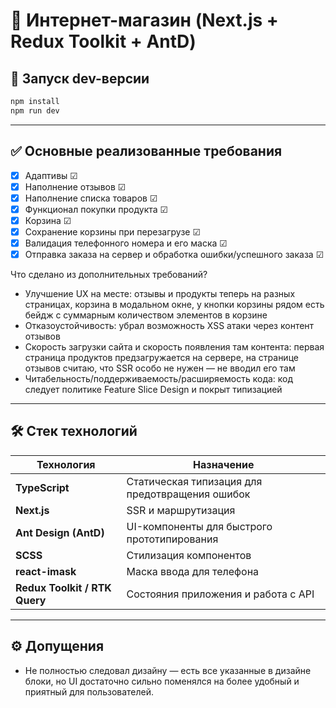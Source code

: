 # 🛒 Интернет-магазин (Next.js + Redux Toolkit + AntD)

## 🚀 Запуск dev-версии

```bash
npm install
npm run dev
```

---

## ✅ Основные реализованные требования

- [x] Адаптивы ☑
- [x] Наполнение отзывов ☑
- [x] Наполнение списка товаров ☑
- [x] Функционал покупки продукта ☑
- [x] Корзина ☑
- [x] Сохранение корзины при перезагрузе ☑
- [x] Валидация телефонного номера и его маска ☑
- [x] Отправка заказа на сервер и обработка ошибки/успешного заказа ☑

Что сделано из дополнительных требований?
- Улучшение UX на месте: отзывы и продукты теперь на разных страницах, корзина в модальном окне, у кнопки корзины рядом есть бейдж с суммарным количеством элементов в корзине
- Отказоустойчивость: убрал возможность XSS атаки через контент отзывов
- Скорость загрузки сайта и скорость появления там контента: первая страница продуктов предзагружается на сервере, на странице отзывов считаю, что SSR особо не нужен — не вводил его там
- Читабельность/поддерживаемость/расширяемость кода: код следует политике Feature Slice Design и покрыт типизацией

---

## 🛠️ Стек технологий

| Технология                 | Назначение                                           |
|----------------------------|------------------------------------------------------|
| **TypeScript**             | Статическая типизация для предотвращения ошибок     |
| **Next.js**                | SSR и маршрутизация                                 |
| **Ant Design (AntD)**      | UI-компоненты для быстрого прототипирования         |
| **SCSS**                   | Стилизация компонентов                              |
| **react-imask**            | Маска ввода для телефона                            |
| **Redux Toolkit / RTK Query** | Состояния приложения и работа с API              |

---

## ⚙️ Допущения

- Не полностью следовал дизайну — есть все указанные в дизайне блоки, но UI достаточно сильно поменялся на более удобный и приятный для пользователей.
